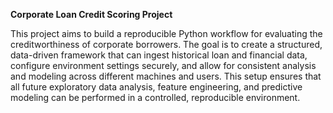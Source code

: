 **Corporate Loan Credit Scoring Project**

This project aims to build a reproducible Python workflow for evaluating the creditworthiness of corporate borrowers. The goal is to create a structured, data-driven framework that can ingest historical loan and financial data, configure environment settings securely, and allow for consistent analysis and modeling across different machines and users. This setup ensures that all future exploratory data analysis, feature engineering, and predictive modeling can be performed in a controlled, reproducible environment.

